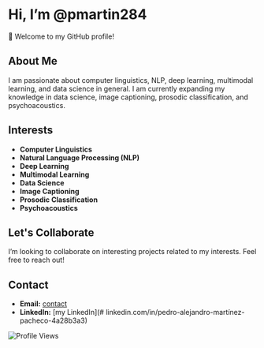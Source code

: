 # Hi, I’m @pmartin284

👋 Welcome to my GitHub profile!

## About Me
I am passionate about computer linguistics, NLP, deep learning, multimodal learning, and data science in general. I am currently expanding my knowledge in data science, image captioning, prosodic classification, and psychoacoustics.

## Interests
- **Computer Linguistics**
- **Natural Language Processing (NLP)**
- **Deep Learning**
- **Multimodal Learning**
- **Data Science**
- **Image Captioning**
- **Prosodic Classification**
- **Psychoacoustics**

## Let's Collaborate
I’m looking to collaborate on interesting projects related to my interests. Feel free to reach out!

## Contact
- **Email:** [contact](mailto:p.alejandro.m.pacheco@gmail.com)
- **LinkedIn:** [my LinkedIn](# linkedin.com/in/pedro-alejandro-martínez-pacheco-4a28b3a3)

<!---
pmartin284/pmartin284 is a ✨ special ✨ repository because its `README.md` (this file) appears on your GitHub profile.
You can click the Preview link to take a look at your changes.
--->

![Profile Views](https://komarev.com/ghpvc/?username=pmartin284&color=blue)
